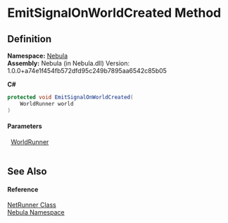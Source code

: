 # EmitSignalOnWorldCreated Method




## Definition
**Namespace:** <a href="N_Nebula">Nebula</a>  
**Assembly:** Nebula (in Nebula.dll) Version: 1.0.0+a74e1f454fb572dfd95c249b7895aa6542c85b05

**C#**
``` C#
protected void EmitSignalOnWorldCreated(
	WorldRunner world
)
```



#### Parameters
<dl><dt>  <a href="T_Nebula_WorldRunner">WorldRunner</a></dt><dd> </dd></dl>

## See Also


#### Reference
<a href="T_Nebula_NetRunner">NetRunner Class</a>  
<a href="N_Nebula">Nebula Namespace</a>  
